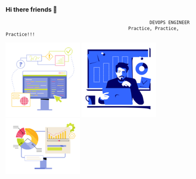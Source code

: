 ### Hi there friends 👋
                                                          DEVOPS ENGINEER
                                                  Practice, Practice, Practice!!!


   <img src="juicy-workflow.png"  width="200" >   <img src="lounge-male-marketer-working-on-laptop-with-analytics-board-in-the-background.png" width="200" > <img src="juicy-digital-marketing-strategy.png"  width="200" >



<!--
![hafid GitHub stats](https://github-readme-stats.vercel.app/api?username=hafidousbaa&show_icons=true&theme=transparent)



![github](https://github.blog/wp-content/uploads/2020/12/102393310-07478b80-3f8d-11eb-84eb-392d555ebd29.png?w=1200)


<img 
   src="https://github-readme-stats.vercel.app/api?username=hafidousbaa&show_icons=true&theme=tokyonight" 
/>


[![Top Langs](https://github-readme-stats.vercel.app/api/top-langs/?username=anuraghazra&layout=compact)](https://github.com/anuraghazra/github-readme-stats)

-->










<!--
**hafidousbaa/hafidousbaa** is a ✨ _special_ ✨ repository because its `README.md` (this file) appears on your GitHub profile.

Here are some ideas to get you started:

- 🔭 I’m currently working on ...
- 🌱 I’m currently learning ...
- 👯 I’m looking to collaborate on ...
- 🤔 I’m looking for help with ...
- 💬 Ask me about ...
- 📫 How to reach me: ...
- 😄 Pronouns: ...
- ⚡ Fun fact: ...
-->
